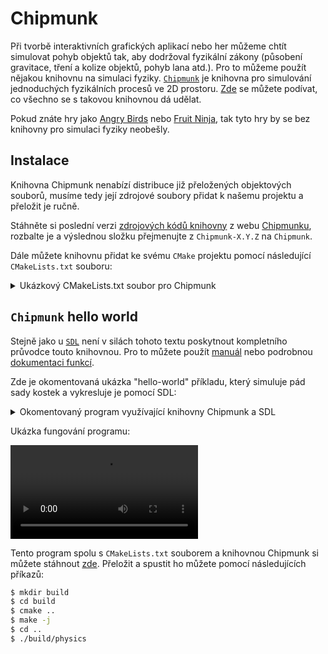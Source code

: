 # Chipmunk
Při tvorbě interaktivních grafických aplikací nebo her můžeme chtít simulovat pohyb objektů tak, aby
dodržoval fyzikální zákony (působení gravitace, tření a kolize objektů, pohyb lana atd.). Pro to
můžeme použít nějakou knihovnu na simulaci fyziky. [`Chipmunk`](https://chipmunk-physics.net) je
knihovna pro simulování jednoduchých fyzikálních procesů ve 2D prostoru.
[Zde](https://www.youtube.com/watch?v=K84I4qqU8wg) se můžete podívat, co všechno se s takovou
knihovnou dá udělat.

Pokud znáte hry jako [Angry Birds](https://youtu.be/aiiQ8btusrs?t=399) nebo
[Fruit Ninja](https://youtu.be/3bdBToxbGqg?t=212), tak tyto hry by se bez knihovny pro simulaci
fyziky neobešly.

## Instalace
Knihovna Chipmunk nenabízí distribuce již přeložených objektových souborů, musíme tedy její zdrojové
soubory přidat k našemu projektu a přeložit je ručně.

Stáhněte si poslední verzi [zdrojových kódů knihovny](https://chipmunk-physics.net/release/ChipmunkLatest.tgz)
z webu [Chipmunku](https://chipmunk-physics.net/downloads.php), rozbalte je a výslednou složku
přejmenujte z `Chipmunk-X.Y.Z` na `Chipmunk`.

Dále můžete knihovnu přidat ke svému `CMake` projektu pomocí následující `CMakeLists.txt` souboru:

<details>
<summary>Ukázkový CMakeLists.txt soubor pro Chipmunk</summary>

```cmake
cmake_minimum_required(VERSION 3.4)

project(physics)

# Parametr -pthread je nutný při použítí této knihovny
set(CMAKE_C_FLAGS "${CMAKE_C_FLAGS} -pthread")

# Vložení složky Chipmunk
add_subdirectory(Chipmunk)

# Vytvoření programu
add_executable(physics main.c)

# Přidání knihovny k našemu programu
target_include_directories(physics PRIVATE Chipmunk/include/chipmunk)
target_link_libraries(physics chipmunk)
```
</details>

## `Chipmunk` hello world
Stejně jako u [`SDL`](sdl.md) není v silách tohoto textu poskytnout kompletního průvodce touto
knihovnou. Pro to můžete použít [manuál](https://chipmunk-physics.net/release/ChipmunkLatest-Docs/)
nebo podrobnou [dokumentaci funkcí](https://chipmunk-physics.net/release/ChipmunkLatest-API-Reference/modules.html).

Zde je okomentovaná ukázka "hello-world" příkladu, který simuluje pád sady kostek a vykresluje je
pomocí SDL:
<details>
<summary>Okomentovaný program využívající knihovny Chipmunk a SDL</summary>

```c
#include <chipmunk.h>
#include <SDL2/SDL.h>
#include <SDL2/SDL_image.h>
#include <assert.h>
#include <stdbool.h>

const int WIDTH = 800;
const int HEIGHT = 600;

int main() {
    // Vytvoření SDL okna a kreslítka
    assert(!SDL_Init(SDL_INIT_VIDEO));

    SDL_Window* window = SDL_CreateWindow("Physics", 100, 100, WIDTH, HEIGHT, SDL_WINDOW_SHOWN);
    SDL_Renderer* renderer = SDL_CreateRenderer(window, -1, SDL_RENDERER_ACCELERATED | SDL_RENDERER_PRESENTVSYNC);

    // Načtení obrázku z disku
    SDL_Texture* image = IMG_LoadTexture(renderer, "wood.jpg");
    assert(image);

    SDL_SetRenderDrawColor(renderer, 0, 0, 0, 255);

    // Vytvoření prostoru, ve kterém bude probíhat fyzikální simulace
    cpSpace* space = cpSpaceNew();
    // Nastavení síly gravitace
    cpSpaceSetGravity(space, (cpVect) { .x = 0, .y = -100.0f });

    // Vytvoření země
    cpShape* ground = cpSegmentShapeNew(
        cpSpaceGetStaticBody(space),
        (cpVect) { .x = 0, .y = 10},
        (cpVect) { .x = WIDTH, .y = 10},
        0
    );
    cpShapeSetFriction(ground, 1.0f);    // Nastavení tření země
    cpSpaceAddShape(space, ground);      // Přidání země do světa

    const float mass = 10.0f;            // Váha kostky
    const int dimension = 30;            // Rozměr kostky

    cpShape* boxes[10];                  // Pole kostek
    for (int i = 0; i < 10; i++) {
        // Vytvoření těla kostky, které se bude hýbat
        cpBody* body = cpBodyNew(mass, cpMomentForBox(mass, dimension, dimension));
        // Přidání těla do prostoru
        cpSpaceAddBody(space, body);
        // Nastavení pozice kostky
        cpBodySetPosition(body, (cpVect) {
            .x = 100 + 5 * i,
            .y = 40 + i * (dimension + 10)
        });

        // Vytvoření tvaru kostky, který bude použito pro detekci kolizí
        cpShape* shape = cpBoxShapeNew(body, dimension, dimension, 1);
        // Přidání tvaru do prostoru
        cpSpaceAddShape(space, shape);
        // Nastavení tření kostky
        cpShapeSetFriction(shape, 1.0f);

        boxes[i] = shape;
    }

    Uint64 last = SDL_GetPerformanceCounter();   // Počítání času vykreslování
    float physics_counter = 0.0f;                // Počítání času fyziky
    float timestep = 1.0f / 60.0f;               // Časový krok, o který se bude fyzika posouvat

    bool quit = false;
    while (!quit) {
        SDL_Event event;
        while (SDL_PollEvent(&event)) {
            if (event.type == SDL_QUIT) {
                quit = true;
            }
        }

        Uint64 now = SDL_GetPerformanceCounter();

        // Počet vteřin od poslední iterace herní smyčky
        float delta_time_s = ((float)(now - last) / (float)SDL_GetPerformanceFrequency());
        last = now;

        // Odsimulování času fyziky
        physics_counter += delta_time_s;
        while (physics_counter >= timestep) {
            cpSpaceStep(space, timestep);  // Provedení jednoho časového kroku
            physics_counter -= timestep;
        }

        SDL_RenderClear(renderer);

        for (int i = 0; i < 10; i++) {
            cpShape* shape = boxes[i];
            cpBody* body = cpShapeGetBody(shape);

            cpVect position = cpBodyGetPosition(body);  // Získání pozice kostky
            float angle_radians = cpBodyGetAngle(body); // Získání úhlu kostky (v radiánech)
            float angle_deg = angle_radians * (180 / M_PI); // Převod na stupně

            SDL_Rect rect = {
                .x = position.x - dimension / 2,
                .y = HEIGHT - (position.y + dimension / 2),  // V Chipmunku jde Y nahoru, v SDL dolů, musíme jej vyměnit
                .w = dimension,
                .h = dimension
            };

            SDL_RenderCopyEx(renderer, image, NULL, &rect, -angle_deg, NULL, SDL_FLIP_NONE);
        }

        SDL_RenderPresent(renderer);
    }

    // Uvolnění prostředků
    for (int i = 0; i < 10; i++) {
        cpShape* shape = boxes[i];
        cpBody* body = cpShapeGetBody(shape);

        cpSpaceRemoveShape(space, shape);
        cpSpaceRemoveBody(space, body);
        cpShapeFree(shape);
        cpBodyFree(body);
    }
    cpSpaceRemoveShape(space, ground);
    cpShapeFree(ground);
    cpSpaceFree(space);
    SDL_DestroyTexture(image);
    SDL_DestroyRenderer(renderer);
    SDL_DestroyWindow(window);
    SDL_Quit();

    return 0;
}
```
</details>

Ukázka fungování programu:

<video src="../../static/video/chipmunk-boxes.webm" controls></video>

Tento program spolu s `CMakeLists.txt` souborem a knihovnou Chipmunk si můžete stáhnout
[zde](../../static/snippets/physics.zip). Přeložit a spustit ho můžete pomocí následujících příkazů:
```bash
$ mkdir build
$ cd build
$ cmake ..
$ make -j
$ cd ..
$ ./build/physics
```
